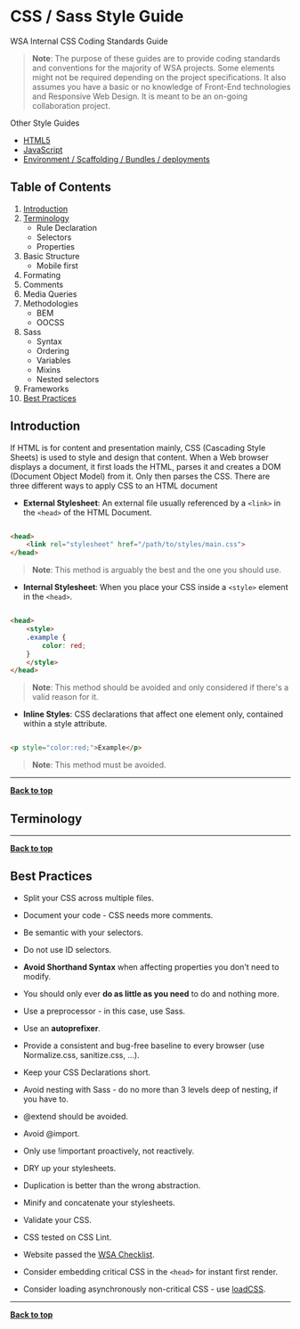 # CSS / Sass Style Guide

WSA Internal CSS Coding Standards Guide

> **Note**: The purpose of these guides are to provide coding standards and conventions for the majority of WSA projects. Some elements might not be required depending on the project specifications. It also assumes you have a basic or no knowledge of Front-End technologies and Responsive Web Design. It is meant to be an on-going collaboration project.


Other Style Guides

  - [HTML5](https://github.com/antonioSF/html)
  - [JavaScript](https://github.com/antonioSF)
  - [Environment / Scaffolding / Bundles / deployments](https://github.com/antonioSF)

## Table of Contents
1. [Introduction](#introduction)
2. [Terminology](#terminology)
	* Rule Declaration
	* Selectors
	* Properties
3. Basic Structure
	* Mobile first
4. Formating
5. Comments
6. Media Queries
7. Methodologies
	* BEM
	* OOCSS
8. Sass
	* Syntax
	* Ordering
	* Variables
	* Mixins
	* Nested selectors
9. Frameworks
10. [Best Practices](#best-practices)

## Introduction
If HTML is for content and presentation mainly, CSS (Cascading Style Sheets) is used to style and design that content. When a Web browser displays a document, it first loads the HTML, parses it and creates a DOM (Document Object Model) from it. Only then parses the CSS. There are three different ways to apply CSS to an HTML document

* **External Stylesheet**: An external file usually referenced by a ```<link>``` in the ```<head>``` of the HTML Document.
```html

<head>
	<link rel="stylesheet" href="/path/to/styles/main.css">
</head>
```
> **Note**: This method is arguably the best and the one you should use.

* **Internal Stylesheet**: When you place your CSS inside a ```<style>``` element in the ```<head>```.
```html

<head>
	<style>
	.example {
		color: red;
	}
	</style>
</head>
```
> **Note**: This method should be avoided and only considered if there's a valid reason for it.

* **Inline Styles**: CSS declarations that affect one element only, contained within a style attribute.

```html

<p style="color:red;">Example</p>
```
> **Note**: This method must be avoided.

---

**[Back to top](#table-of-contents)**

## Terminology

---

**[Back to top](#table-of-contents)**

## Best Practices

* Split your CSS across multiple files.

* Document your code - CSS needs more comments.

* Be semantic with your selectors.

* Do not use ID selectors.

* **Avoid Shorthand Syntax** when affecting properties you don't need to modify.

* You should only ever **do as little as you need** to do and nothing more.

* Use a preprocessor - in this case, use Sass.

* Use an **autoprefixer**.

* Provide a consistent and bug-free baseline to every browser (use Normalize.css, sanitize.css, ...).

* Keep your CSS Declarations short.

* Avoid nesting with Sass - do no more than 3 levels deep of nesting, if you have to.

* @extend should be avoided.

* Avoid @import.

* Only use !important proactively, not reactively.

* DRY up your stylesheets.

* Duplication is better than the wrong abstraction.

* Minify and concatenate your stylesheets.

* Validate your CSS.

* CSS tested on CSS Lint.

* Website passed the [WSA Checklist](http://wsa.pt/checklist/).

* Consider embedding critical CSS in the ```<head>``` for instant first render.

* Consider loading asynchronously non-critical CSS - use [loadCSS](https://github.com/filamentgroup/loadCSS/).


---

**[Back to top](#table-of-contents)**